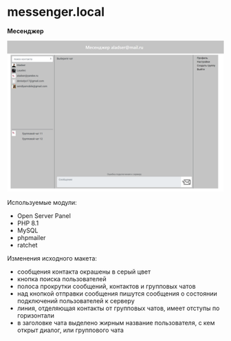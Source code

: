 # messenger.local
**Месенджер**

![Окно чатов](/application/images/demo.png)

Используемые модули:
* Open Server Panel
* PHP 8.1
* MySQL
* phpmailer
* ratchet

Изменения исходного макета:
* сообщения контакта окрашены в серый цвет
* кнопка поиска пользователей
* полоса прокрутки сообщений, контактов и групповых чатов
* над кнопкой отправки сообщения пишутся сообщения о состоянии подключений пользователей к серверу
* линия, отделяющая контакты от групповых чатов, имеет отступы по горизонтали
* в заголовке чата выделено жирным название пользователя, с кем открыт диалог, или группового чата
